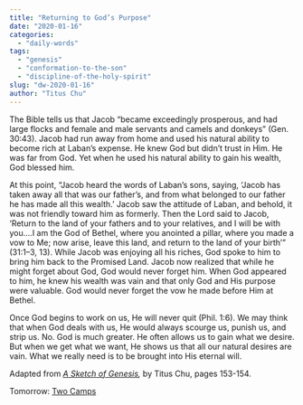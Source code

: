 ```yaml
---
title: "Returning to God’s Purpose"
date: "2020-01-16"
categories: 
  - "daily-words"
tags: 
  - "genesis"
  - "conformation-to-the-son"
  - "discipline-of-the-holy-spirit"
slug: "dw-2020-01-16"
author: "Titus Chu"
---
```


The Bible tells us that Jacob “became exceedingly prosperous, and had large flocks and female and male servants and camels and donkeys” (Gen. 30:43). Jacob had run away from home and used his natural ability to become rich at Laban’s expense. He knew God but didn’t trust in Him. He was far from God. Yet when he used his natural ability to gain his wealth, God blessed him.

At this point, “Jacob heard the words of Laban’s sons, saying, ‘Jacob has taken away all that was our father’s, and from what belonged to our father he has made all this wealth.’ Jacob saw the attitude of Laban, and behold, it was not friendly toward him as formerly. Then the Lord said to Jacob, ‘Return to the land of your fathers and to your relatives, and I will be with you....I am the God of Bethel, where you anointed a pillar, where you made a vow to Me; now arise, leave this land, and return to the land of your birth’” (31:1–3, 13). While Jacob was enjoying all his riches, God spoke to him to bring him back to the Promised Land. Jacob now realized that while he might forget about God, God would never forget him. When God appeared to him, he knew his wealth was vain and that only God and His purpose were valuable. God would never forget the vow he made before Him at Bethel.

Once God begins to work on us, He will never quit (Phil. 1:6). We may think that when God deals with us, He would always scourge us, punish us, and strip us. No. God is much greater. He often allows us to gain what we desire. But when we get what we want, He shows us that all our natural desires are vain. What we really need is to be brought into His eternal will.

Adapted from _[A Sketch of Genesis](/book-gen-sketch "Go to the listing for this book."),_ by Titus Chu, pages 153-154.

Tomorrow: [Two Camps](/dw-2020-01-17)
